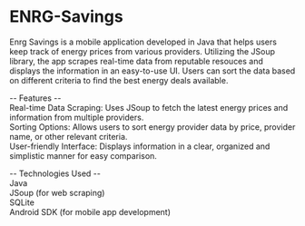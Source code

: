 # ENRG-Savings
Enrg Savings is a mobile application developed in Java that helps users keep track of energy prices from various providers.
Utilizing the JSoup library, the app scrapes real-time data from reputable resouces and displays the information in an easy-to-use UI.
Users can sort the data based on different criteria to find the best energy deals available.

-- Features --<br />
Real-time Data Scraping: Uses JSoup to fetch the latest energy prices and information from multiple providers.<br />
Sorting Options: Allows users to sort energy provider data by price, provider name, or other relevant criteria.<br />
User-friendly Interface: Displays information in a clear, organized and simplistic manner for easy comparison.

-- Technologies Used --<br />
Java<br />
JSoup (for web scraping) <br />
SQLite<br />
Android SDK (for mobile app development)
